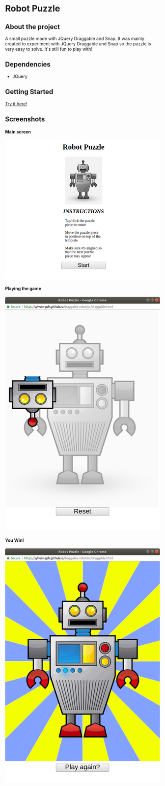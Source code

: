 # Robot Puzzle

## About the project

A small puzzle made with JQuery Draggable and Snap. It was mainly created to experiment with JQuery Draggable and Snap so the puzzle is very easy to solve. It's still fun to play with!

## Dependencies

- JQuery

## Getting Started

[Try it here!](https://sylvain-gdk.github.io/draggable-robot/index.html
)

## Screenshots

#### Main screen
!["starting.png"](https://github.com/sylvain-gdk/draggable-robot/blob/master/docs/start.png)

#### Playing the game
!["starting.png"](https://github.com/sylvain-gdk/draggable-robot/blob/master/docs/ingame.png)

#### You Win!
!["starting.png"](https://github.com/sylvain-gdk/draggable-robot/blob/master/docs/win.png)